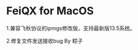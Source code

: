 # FeiQX for MacOS

1.兼容飞秋协议的ipmgs修改版，支持最新版13.5系统。

2.修复文件发送接收bug
                                       By 粽子
